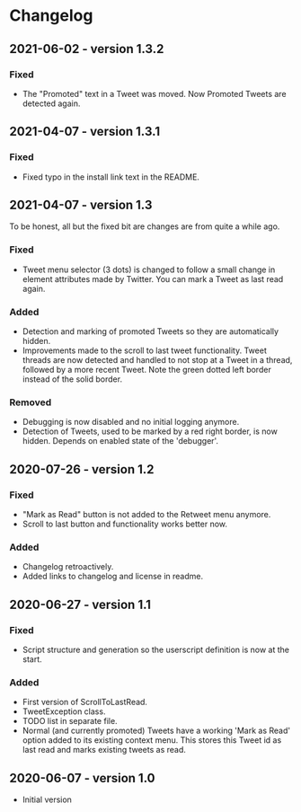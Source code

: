 # Changelog

## 2021-06-02 - version 1.3.2
### Fixed
- The "Promoted" text in a Tweet was moved. Now Promoted Tweets are detected again.

## 2021-04-07 - version 1.3.1
### Fixed
- Fixed typo in the install link text in the README.

## 2021-04-07 - version 1.3
To be honest, all but the fixed bit are changes are from quite a while ago.
### Fixed
- Tweet menu selector (3 dots) is changed to follow a small change in element attributes made by Twitter. You can mark a Tweet as last read again.
### Added
- Detection and marking of promoted Tweets so they are automatically hidden.
- Improvements made to the scroll to last tweet functionality. Tweet threads are now detected and handled to not stop at a Tweet in a thread, followed by a more recent Tweet. Note the green dotted left border instead of the solid border.
### Removed
- Debugging is now disabled and no initial logging anymore.
- Detection of Tweets, used to be marked by a red right border, is now hidden. Depends on enabled state of the 'debugger'.

## 2020-07-26 - version 1.2
### Fixed
- "Mark as Read" button is not added to the Retweet menu anymore.
- Scroll to last button and functionality works better now.
### Added
- Changelog retroactively.
- Added links to changelog and license in readme.

## 2020-06-27 - version 1.1
### Fixed
- Script structure and generation so the userscript definition is now at the start.
### Added
- First version of ScrollToLastRead.
- TweetException class.
- TODO list in separate file.
- Normal (and currently promoted) Tweets have a working 'Mark as Read' option added to its existing context menu. This stores this Tweet id as last read and marks existing tweets as read.

## 2020-06-07 - version 1.0
- Initial version
